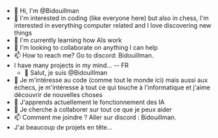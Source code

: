 - 👋 Hi, I'm @Bidouillman
- 👀 I'm interested in coding (like everyone here) but also in chess, I'm interested in everything computer related and I love discovering new things
- 🌱 I'm currently learning how AIs work
- 💞️ I'm looking to collaborate on anything I can help
- 📫 How to reach me? Go to discord: Bidouillman.
- I have many projects in my mind... 
-- FR
  - 👋 Salut, je suis @Bidouillman
- 👀 Je m'intéresse au code (comme tout le monde ici) mais aussi aux échecs, je m'intéresse à tout ce qui touche à l'informatique et j'aime découvrir de nouvelles choses
- 🌱 J'apprends actuellement le fonctionnement des IA
- 💞️ Je cherche à collaborer sur tout ce que je peux aider
- 📫 Comment me joindre ? Aller sur discord : Bidouillman.
- J'ai beaucoup de projets en tête...
<!---
Bidouillman/Bidouillman is a ✨ special ✨ repository because its `README.md` (this file) appears on your GitHub profile.
You can click the Preview link to take a look at your changes.
--->
